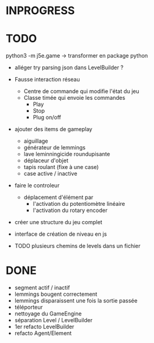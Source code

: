 # INPROGRESS


# TODO
python3 -m j5e.game
-> transformer en package python

- alléger try parsing json dans LevelBuilder ?    

- Fausse interaction réseau
    - Centre de commande qui modifie l'état du jeu
    - Classe timée qui envoie les commandes
        - Play
        - Stop
        - Plug on/off

- ajouter des items de gameplay
    - aiguillage
    - générateur de lemmings
    - lave leminningicide roundupisante
    - déplaceur d'objet
    - tapis roulant (fixe à une case)
    - case active / inactive


- faire le controleur
    - déplacement d'élément par
        - l'activation du potentiomètre linéaire 
        - l'activation du rotary encoder

- créer une structure du jeu complet

- interface de création de niveau en js

- TODO plusieurs chemins de levels dans un fichier


# DONE

- segment actif / inactif
- lemmings bougent correctement
- lemmings disparaissent une fois la sortie passée
- téléporteur
- nettoyage du GameEngine
- séparation Level / LevelBuilder
- 1er refacto LevelBuilder
- refacto Agent/Element